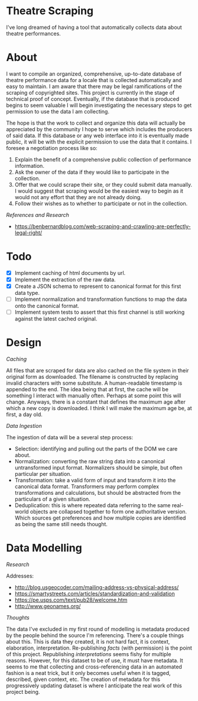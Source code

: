 Theatre Scraping
================

I've long dreamed of having a tool that automatically collects data about theatre performances.

About
=====

I want to compile an organized, comprehensive, up-to-date database of theatre performance data for a locale that is collected automatically and easy to maintain. I am aware that there may be legal ramifications of the scraping of copyrighted sites. This project is currently in the stage of technical proof of concept. Eventually, if the database that is produced begins to seem valuable I will begin investigating the necessary steps to get permission to use the data I am collecting.

The hope is that the work to collect and organize this data will actually be appreciated by the community I hope to serve which includes the producers of said data. If this database or any web interface into it is eventually made public, it will be with the explicit permission to use the data that it contains. I foresee a negotiation process like so:

 1. Explain the benefit of a comprehensive public collection of performance information.
 2. Ask the owner of the data if they would like to participate in the collection.
 3. Offer that we could scrape their site, or they could submit data manually. I would suggest that scraping would be the easiest way to begin as it would not any effort that they are not already doing.
 4. Follow their wishes as to whether to participate or not in the collection.

*References and Research*

 - https://benbernardblog.com/web-scraping-and-crawling-are-perfectly-legal-right/

Todo
====

 - [x] Implement caching of html documents by url.
 - [x] Implement the extraction of the raw data.
 - [x] Create a JSON schema to represent to canonical format for this first data type.
 - [ ] Implement normalization and transformation functions to map the data onto the canonical format.
 - [ ] Implement system tests to assert that this first channel is still working against the latest cached original.

Design
======

*Caching*

All files that are scraped for data are also cached on the file system in their original form as downloaded. The filename is constructed by replacing invalid characters with some substitute. A human-readable timestamp is appended to the end. The idea being that at first, the cache will be something I interact with manually often. Perhaps at some point this will change. Anyways, there is a constant that defines the maximum age after which a new copy is downloaded. I think I will make the maximum age be, at first, a day old.

*Data Ingestion*

The ingestion of data will be a several step process:
 - Selection: identifying and pulling out the parts of the DOM we care about.
 - Normalization: converting the raw string data into a canonical untransformed input format. Normalizers should be simple, but often particular per situation.
 - Transformation: take a valid form of input and transform it into the canonical data format. Transformers may perform complex transformations and calculations, but should be abstracted from the particulars of a given situation.
 - Deduplication: this is where repeated data referring to the same real-world objects are collapsed together to form one authoritative version. Which sources get preferences and how multiple copies are identified as being the same still needs thought.

Data Modelling
==============

*Research*

Addresses:
 - http://blog.usgeocoder.com/mailing-address-vs-physical-address/
 - https://smartystreets.com/articles/standardization-and-validation
 - https://pe.usps.com/text/pub28/welcome.htm
 - http://www.geonames.org/

 *Thoughts*

The data I've excluded in my first round of modelling is metadata produced by the people behind the source I'm referencing. There's a couple things about this. This is data they created, it is not hard fact, it is context, elaboration, interpretation. Re-publishing *facts* (with permission) is the point of this project. Republishing *interpretations* seems fishy for multiple reasons. However, for this dataset to be of use, it must have metadata. It seems to me that collecting and cross-referencing data in an automated fashion is a neat trick, but it only becomes useful when it is tagged, described, given context, etc. The creation of metadata for this progressively updating dataset is where I anticipate the real work of this project being.
